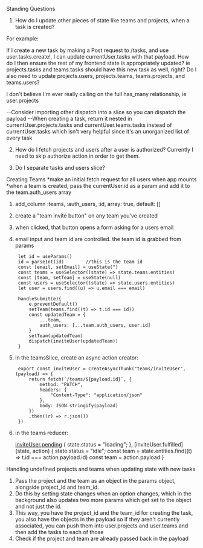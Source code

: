 Standing Questions
1. How do I update other pieces of state like teams and projects, when a task is created?

For example:

If I create a new task by making a Post request to /tasks, and use user.tasks.create!, I can update currentUser.tasks with that payload. How do I then ensure the rest of my frontend state is appropriately updated? ie projects.tasks and teams.tasks should have this new task as well, right? Do I also need to update projects.users, projects.teams, teams.projects, and teams.users?

I don't believe I'm ever really calling on the full has_many relationship, ie user.projects

--Consider importing other dispatch into a slice so you can dispatch the payload
--When creating a task, return it nested in currentUser.projects.tasks and currentUser.teams.tasks instead of currentUser.tasks which isn't very helpful since it's an unorganized list of every task


2. How do I fetch projects and users after a user is authorized? Currently I need to skip authorize action in order to get them.

3. Do I separate tasks and users slice?




Creating Teams
*make an initial fetch request for all users when app mounts
*when a team is created, pass the currentUser.id as a param and add it to the team.auth_users array

1. add_column :teams, :auth_users, :id, array: true, default: []
2. create a "team invite button" on any team you've created
3. when clicked, that button opens a form asking for a users email
4. email input and team id are controlled. the team id is grabbed from params
        
        let id = useParams()
        id = parseInt(id)        //this is the team id
        const [email, setEmail] = useState(")
        const teams = useSelector((state) => state.teams.entities)
        const [team, setTeam] = useState(null)
        const users = useSelector((state) => state.users.entities)
        let user = users.find((u) => u.email === email)

        handleSubmit(e){
            e.preventDefault()
            setTeam(teams.find((t) => t.id === id))
            const updatedTeam = {
                ...team,
                auth_users: [...team.auth_users, user.id]
            }
            setTeam(updatedTeam)
            dispatch(inviteUser(updatedTeam))
        }

5. in the teamsSlice, create an async action creator:

        export const inviteUser = createAsyncThunk("teams/inviteUser", (payload) => {
            return fetch(`/teams/${payload.id}`, {
                method: "PATCH",
                headers: {
                    "Content-Type": "application/json"
                },
                body: JSON.stringify(payload)
            })
            .then((r) => r.json())
        })

6. in the teams reducer:

    [inviteUser.pending](state) {
        state.status = "loading";
        },
    [inviteUser.fulfilled](state, action) {
        state.status = "idle";
        const team = state.entities.find((t) => t.id === action.payload.id)
        const team = action.payload
        }



Handling undefined projects and teams when updating state with new tasks
1. Pass the project and the team as an object in the params object, alongside project_id and team_id.
2. Do this by setting state changes when an option changes, which in the background also updates two more params which get set to the object and not just the id.
2. This way, you have the project_id and the team_id for creating the task, you also have the objects in the payload so if they aren't currently associated, you can push them into user.projects and user.teams and then add the tasks to each of those
3. Check if the project and team are already passed back in the payload